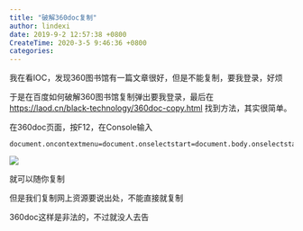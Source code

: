 ```yaml
---
title: "破解360doc复制"
author: lindexi
date: 2019-9-2 12:57:38 +0800
CreateTime: 2020-3-5 9:46:36 +0800
categories: 
---
```


我在看IOC，发现360图书馆有一篇文章很好，但是不能复制，要我登录，好烦

<!--more-->


<!-- csdn -->

于是在百度如何破解360图书馆复制弹出要我登录，最后在<https://laod.cn/black-technology/360doc-copy.html> 找到方法，其实很简单。

在360doc页面，按F12，在Console输入

```
document.oncontextmenu=document.onselectstart=document.body.onselectstart=document.oncopy=document.body.oncopy=""
```

![](http://image.acmx.xyz/f36f070c-0b7e-477c-8d58-c740132590ba201612121948.jpg)

就可以随你复制

但是我们复制网上资源要说出处，不能直接就复制

360doc这样是非法的，不过就没人去告

